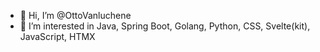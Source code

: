 - 👋 Hi, I’m @OttoVanluchene
- 👀 I’m interested in Java, Spring Boot, Golang, Python, CSS, Svelte(kit), JavaScript, HTMX

<!---
OttoVanluchene/OttoVanluchene is a ✨ special ✨ repository because its `README.md` (this file) appears on your GitHub profile.
You can click the Preview link to take a look at your changes.
--->

